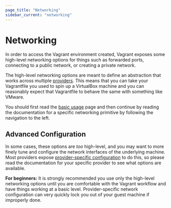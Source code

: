 ```yaml
---
page_title: "Networking"
sidebar_current: "networking"
---
```


# Networking

In order to access the Vagrant environment created, Vagrant exposes
some high-level networking options for things such as forwarded ports,
connecting to a public network, or creating a private network.

The high-level networking options are meant to define an abstraction that
works across multiple [providers](/v2/providers/index.html). This means that
you can take your Vagrantfile you used to spin up a VirtualBox machine and
you can reasonably expect that Vagrantfile to behave the same with something
like VMware.

You should first read the [basic usage](/v2/networking/basic_usage.html) page
and then continue by reading the documentation for a specific networking
primitive by following the navigation to the left.

## Advanced Configuration

In some cases,
these options are _too_ high-level, and you may want to more finely tune
and configure the network interfaces of the underlying machine. Most
providers expose [provider-specific configuration](/v2/providers/configuration.html)
to do this, so please read the documentation for your specific provider
to see what options are available.

<div class="alert alert-info">
	<p>
		<strong>For beginners:</strong> It is strongly recommended you use
		only the high-level networking options until you are comfortable
		with the Vagrant workflow and have things working at a basic level.
		Provider-specific network configuration can very quickly lock you out
		of your guest machine if improperly done.
	</p>
</div>

